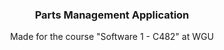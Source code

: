 

<h3 align="center">Parts Management Application</h3>

  <p align="center">
    Made for the course "Software 1 - C482" at WGU

